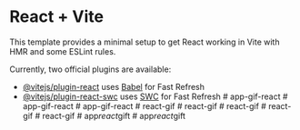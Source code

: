 # React + Vite

This template provides a minimal setup to get React working in Vite with HMR and some ESLint rules.

Currently, two official plugins are available:

- [@vitejs/plugin-react](https://github.com/vitejs/vite-plugin-react/blob/main/packages/plugin-react/README.md) uses [Babel](https://babeljs.io/) for Fast Refresh
- [@vitejs/plugin-react-swc](https://github.com/vitejs/vite-plugin-react-swc) uses [SWC](https://swc.rs/) for Fast Refresh
#   a p p - g i f - r e a c t  
 #   a p p - g i f - r e a c t  
 #   a p p - g i f - r e a c t  
 #   r e a c t - g i f  
 #   r e a c t - g i f  
 #   r e a c t - g i f  
 #   r e a c t - g i f  
 #   r e a c t - g i f  
 #   a p p _ r e a c t _ g i f t  
 #   a p p _ r e a c t _ g i f t  
 